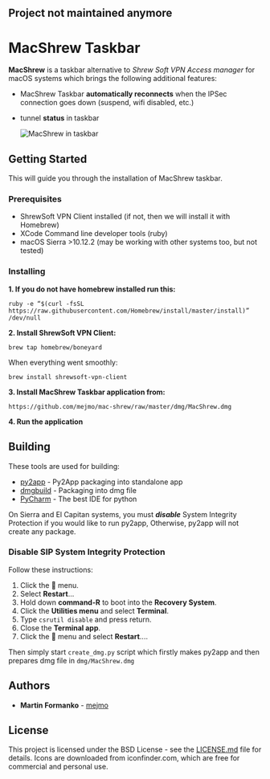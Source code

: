 ## Project not maintained anymore

# MacShrew Taskbar

**MacShrew** is a taskbar alternative to _Shrew Soft VPN Access manager_ for macOS systems
which brings the following additional features:
- MacShrew Taskbar **automatically reconnects** when the IPSec connection goes down (suspend, wifi disabled,
 etc.)
- tunnel **status** in taskbar

   ![MacShrew in taskbar](https://github.com/user-attachments/assets/b95fb3f9-f367-4acd-89ad-1d8abeee59dd)

## Getting Started

This will guide you through the installation of MacShrew taskbar.

### Prerequisites

- ShrewSoft VPN Client installed (if not, then we will install it with Homebrew)
- XCode Command line developer tools (ruby)
- macOS Sierra >10.12.2 (may be working with other systems too, but not tested)

### Installing

**1. If you **do not have homebrew installed** run this:**

    ruby -e “$(curl -fsSL https://raw.githubusercontent.com/Homebrew/install/master/install)” /dev/null

**2. Install ShrewSoft VPN Client:**

    brew tap homebrew/boneyard

When everything went smoothly:

    brew install shrewsoft-vpn-client

**3. Install MacShrew Taskbar application from:**

    https://github.com/mejmo/mac-shrew/raw/master/dmg/MacShrew.dmg

**4. Run the application**

## Building

These tools are used for building:

* [py2app](https://pythonhosted.org/py2app/) - Py2App packaging into standalone app
* [dmgbuild](https://bitbucket.org/al45tair/dmgbuild/) - Packaging into dmg file
* [PyCharm](https://www.jetbrains.com/pycharm/) - The best IDE for python

On Sierra and El Capitan systems, you must _**disable**_ System Integrity Protection if you would like to run py2app,
Otherwise, py2app will not create any package.

### Disable SIP System Integrity Protection

Follow these instructions:

1. Click the  menu.
2. Select **Restart**...
3. Hold down **command-R** to boot into the **Recovery System**.
4. Click the **Utilities menu** and select **Terminal**.
5. Type ```csrutil disable``` and press return.
6. Close the **Terminal app**.
7. Click the  menu and select **Restart**....


Then simply start `create_dmg.py` script which firstly makes py2app and then prepares dmg file
in `dmg/MacShrew.dmg`

## Authors

* **Martin Formanko** - [mejmo](https://github.com/mejmo)

## License

This project is licensed under the BSD License - see the [LICENSE.md](LICENSE.md) file for details.
Icons are downloaded from iconfinder.com, which are free for commercial and personal use.


